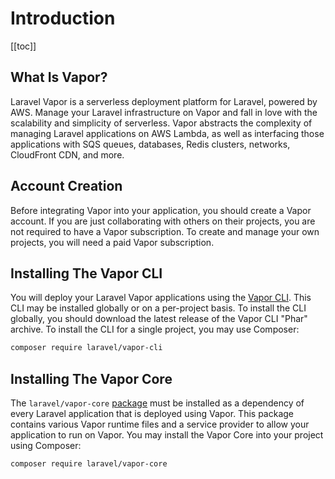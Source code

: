 # Introduction

[[toc]]

## What Is Vapor?

Laravel Vapor is a serverless deployment platform for Laravel, powered by AWS. Manage your Laravel infrastructure on Vapor and fall in love with the scalability and simplicity of serverless. Vapor abstracts the complexity of managing Laravel applications on AWS Lambda, as well as interfacing those applications with SQS queues, databases, Redis clusters, networks, CloudFront CDN, and more.

## Account Creation

Before integrating Vapor into your application, you should create a Vapor account. If you are just collaborating with others on their projects, you are not required to have a Vapor subscription. To create and manage your own projects, you will need a paid Vapor subscription.

## Installing The Vapor CLI

You will deploy your Laravel Vapor applications using the [Vapor CLI](https://github.com/laravel/vapor-cli). This CLI may be installed globally or on a per-project basis. To install the CLI globally, you should download the latest release of the Vapor CLI "Phar" archive. To install the CLI for a single project, you may use Composer:

```bash
composer require laravel/vapor-cli
```

## Installing The Vapor Core

The `laravel/vapor-core` [package](https://github.com/laravel/vapor-core) must be installed as a dependency of every Laravel application that is deployed using Vapor. This package contains various Vapor runtime files and a service provider to allow your application to run on Vapor. You may install the Vapor Core into your project using Composer:

```bash
composer require laravel/vapor-core
```
